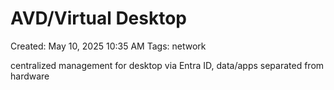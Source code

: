 # AVD/Virtual Desktop

Created: May 10, 2025 10:35 AM
Tags: network

centralized management for desktop via Entra ID, data/apps separated from hardware